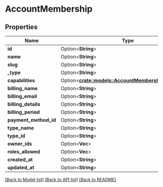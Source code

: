 # AccountMembership

## Properties

Name | Type | Description | Notes
------------ | ------------- | ------------- | -------------
**id** | Option<**String**> |  | [optional]
**name** | Option<**String**> |  | [optional]
**slug** | Option<**String**> |  | [optional]
**_type** | Option<**String**> |  | [optional]
**capabilities** | Option<[**crate::models::AccountMembershipCapabilities**](accountMembership_capabilities.md)> |  | [optional]
**billing_name** | Option<**String**> |  | [optional]
**billing_email** | Option<**String**> |  | [optional]
**billing_details** | Option<**String**> |  | [optional]
**billing_period** | Option<**String**> |  | [optional]
**payment_method_id** | Option<**String**> |  | [optional]
**type_name** | Option<**String**> |  | [optional]
**type_id** | Option<**String**> |  | [optional]
**owner_ids** | Option<**Vec<String>**> |  | [optional]
**roles_allowed** | Option<**Vec<String>**> |  | [optional]
**created_at** | Option<**String**> |  | [optional]
**updated_at** | Option<**String**> |  | [optional]

[[Back to Model list]](../README.md#documentation-for-models) [[Back to API list]](../README.md#documentation-for-api-endpoints) [[Back to README]](../README.md)



